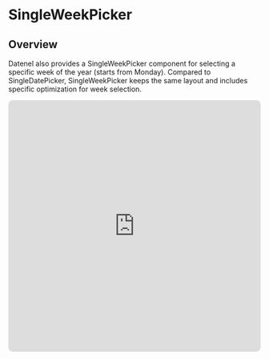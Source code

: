 # SingleWeekPicker

## Overview
Datenel also provides a SingleWeekPicker component for selecting a specific week of the year (starts from Monday). Compared to SingleDatePicker, SingleWeekPicker keeps the same layout and includes specific optimization for week selection.

<div style="border: 1px #00000022 solid; overflow: hidden; border-radius: 0.5rem;">
	<iframe src="https://stackblitz.com/edit/datenel-vue3-singleweekpicker?embed=1&file=src%2FApp.vue&hideExplorer=1&hideNavigation=1&view=preview" width="100%" height="500px" style="border: none;" />
</div>

## Preference Props
### `colorScheme`
Customize the color scheme of the component. The object should contain the following properties:

- `mainColor`: The main color of the panel, including the text color and the border color.
- `accentColor`: The accent color of the panel, including the background color of the selected date.
- `borderColor`: The border color of the panel, including the divider color between the header and the body.
- `hoverColor`: The hover color of the panel, including the hover background color of the date.
- `reversedColor`: The reversed color of the panel, including the text color of the selected date.

- Type: `{ mainColor: String, accentColor: String, borderColor: String, hoverColor: String, reversedColor: String }`
- Default: `{ mainColor: '#000000', accentColor: '#000000', borderColor: '#e0e0e0', hoverColor: '#00000017', reversedColor: '#ffffff' }`

#### Example

```vue
<SingleWeekPicker 
  :color-scheme={{ 
		mainColor: '#000000', 
		accentColor: '#000000', 
		borderColor: '#e0e0e0', 
		hoverColor: '#00000017', 
		reversedColor: '#ffffff' 
	}} 
/>
```

#### Extra
If you want a WYSIWYG GUI color scheme designer, please refer to [Colour Schemes & Themes](http://localhost:5173/guide/external/design.html#theme-workshop)

### `localization`
Datenel will use the language code to localize the panel and accept standard [ISO 639 language codes](https://en.wikipedia.org/wiki/List_of_ISO_639_language_codes), such as `zh-CN`, `en-US`, `ja-JP`, etc. 

::: tip ♿️ Accessbility reminder
It will not affect the context strings of screen reader aria tags (will be read in English), but the screen reader will still read the date according to this preference.
:::

- Type: `string` (ISO 639 code) 
- Default value: `undefined` (Will follows user browser’s language) 

#### Example
```vue
<!-- Set the panel’s localization setting into Simplified Chinese -->
<SingleWeekPicker localization="zh-CN" />
```

### `modelValue` (a.k.a. `v-model`)
Control the selected date programmatically, including situations like providing a default value or controlling the date chosen by the parent component. It also supports the [two-way binding feature](https://vuejs.org/guide/components/v-model.html) of Vue 3, so the model state will be automatically modified when the user selects a date.

- Type: `{weekNum: number, weekYear: number}`
- Default: `undefined`

:::warning 📥 What happens when you do not pass the state?
When you do not bind a state property to the `v-model`, the panel becomes read-only. In this situation, the user cannot select a date in the panel, and the select action cannot trigger the panel’s parent component. This is not a desired behaviour in most cases, so the best practice is to always bind a proper state property to it.
:::

#### Example
```vue
<script setup>
import { ref } from 'vue'
import { SingleWeekPicker } from 'datenel-vue3'
const week = ref({ weekYear: 2025, weekNum: 1 })
</script>

<template>
<SingleDatePicker v-model="week" />
</template>
```

## Trigger Props
### `@close() => void`
A screen-reader-exclusive property. The user is required to close the panel without selecting a specific date. 

The close button is not visible, but screen readers can read this button. The screen reader’s close button is only available when this prop is not `undefined`.

#### Function parameters

No parameters.

#### Return value
This callback function does not require any return value.

#### Example
```vue
<SingleWeekPicker @close="presentPanel(false)" />
```